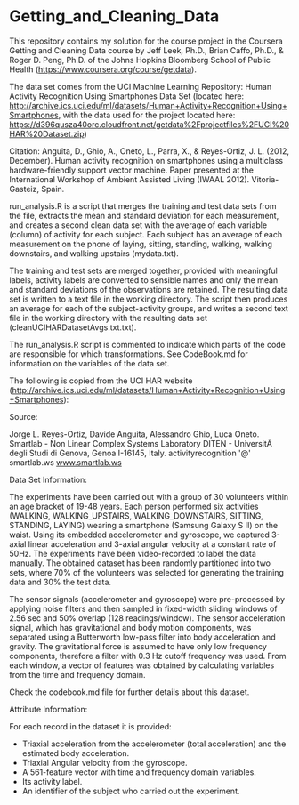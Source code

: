 Getting_and_Cleaning_Data
=========================

This repository contains my solution for the course project in the Coursera Getting and Cleaning Data course by Jeff Leek, Ph.D., Brian Caffo, Ph.D., & Roger D. Peng, Ph.D. of the Johns Hopkins Bloomberg School of Public Health (https://www.coursera.org/course/getdata).

The data set comes from the UCI Machine Learning Repository: Human Activity Recognition Using Smartphones Data Set (located here: http://archive.ics.uci.edu/ml/datasets/Human+Activity+Recognition+Using+Smartphones, with the data used for the project located here: https://d396qusza40orc.cloudfront.net/getdata%2Fprojectfiles%2FUCI%20HAR%20Dataset.zip)

Citation: 
Anguita, D., Ghio, A., Oneto, L., Parra, X., & Reyes-Ortiz, J. L. (2012, December). Human activity recognition on smartphones using a multiclass hardware-friendly support vector machine. Paper presented at the International Workshop of Ambient Assisted Living (IWAAL 2012). Vitoria-Gasteiz, Spain. 

run_analysis.R is a script that merges the training and test data sets from the file, extracts the mean and standard deviation for each measurement, and creates a second clean data set with the average of each variable (column) of activity for each subject. Each subject has an average of each measurement on the phone of laying, sitting, standing, walking, walking downstairs, and walking upstairs (mydata.txt).

The training and test sets are merged together, provided with meaningful labels, activity labels are converted to sensible names and only the mean and standard deviations of the observations are retained. The resulting data set is written to a text file in the working directory. The script then produces an average for each of the subject-activity groups, and writes a second text file in the working directory with the resulting data set (cleanUCIHARDatasetAvgs.txt.txt).

The run_analysis.R script is commented to indicate which parts of the code are responsible for which transformations. See CodeBook.md for information on the variables of the data set.

The following is copied from the UCI HAR website (http://archive.ics.uci.edu/ml/datasets/Human+Activity+Recognition+Using+Smartphones):

Source:

Jorge L. Reyes-Ortiz, Davide Anguita, Alessandro Ghio, Luca Oneto. 
Smartlab - Non Linear Complex Systems Laboratory 
DITEN - UniversitÃ  degli Studi di Genova, Genoa I-16145, Italy. 
activityrecognition '@' smartlab.ws 
www.smartlab.ws 

Data Set Information:

The experiments have been carried out with a group of 30 volunteers within an age bracket of 19-48 years. Each person performed six activities (WALKING, WALKING_UPSTAIRS, WALKING_DOWNSTAIRS, SITTING, STANDING, LAYING) wearing a smartphone (Samsung Galaxy S II) on the waist. Using its embedded accelerometer and gyroscope, we captured 3-axial linear acceleration and 3-axial angular velocity at a constant rate of 50Hz. The experiments have been video-recorded to label the data manually. The obtained dataset has been randomly partitioned into two sets, where 70% of the volunteers was selected for generating the training data and 30% the test data. 

The sensor signals (accelerometer and gyroscope) were pre-processed by applying noise filters and then sampled in fixed-width sliding windows of 2.56 sec and 50% overlap (128 readings/window). The sensor acceleration signal, which has gravitational and body motion components, was separated using a Butterworth low-pass filter into body acceleration and gravity. The gravitational force is assumed to have only low frequency components, therefore a filter with 0.3 Hz cutoff frequency was used. From each window, a vector of features was obtained by calculating variables from the time and frequency domain. 

Check the codebook.md file for further details about this dataset.

Attribute Information:

For each record in the dataset it is provided: 
- Triaxial acceleration from the accelerometer (total acceleration) and the estimated body acceleration. 
- Triaxial Angular velocity from the gyroscope. 
- A 561-feature vector with time and frequency domain variables. 
- Its activity label. 
- An identifier of the subject who carried out the experiment.